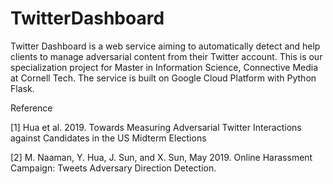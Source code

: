 # TwitterDashboard
Twitter Dashboard is a web service aiming to automatically detect and help clients to manage adversarial content from their Twitter account. This is our specialization project for Master in Information Science, Connective Media at Cornell Tech. The service is built on Google Cloud Platform with Python Flask. 

Reference

[1] Hua et al. 2019. Towards Measuring Adversarial Twitter Interactions against Candidates in the US Midterm Elections

[2] M. Naaman, Y. Hua, J. Sun, and X. Sun, May 2019. Online Harassment Campaign: Tweets Adversary Direction Detection.


